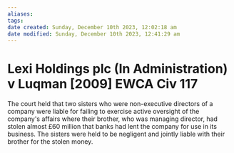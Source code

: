 ```yaml
---
aliases: 
tags: 
date created: Sunday, December 10th 2023, 12:02:18 am
date modified: Sunday, December 10th 2023, 12:41:29 am
---
```


# Lexi Holdings plc (In Administration) v Luqman [2009] EWCA Civ 117

The court held that two sisters who were non-executive directors of a company were liable for failing to exercise active oversight of the company's affairs where their brother, who was managing director, had stolen almost £60 million that banks had lent the company for use in its business. The sisters were held to be negligent and jointly liable with their brother for the stolen money.
